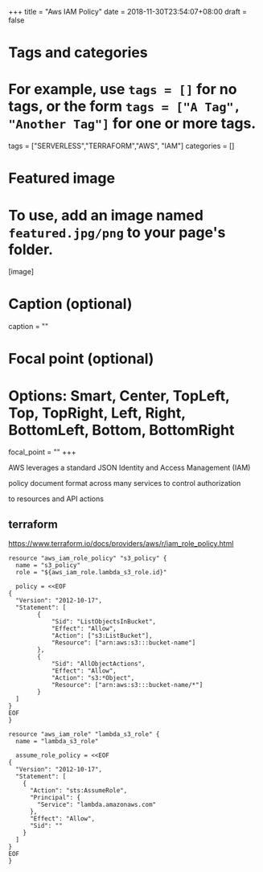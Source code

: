 +++
title = "Aws IAM Policy"
date = 2018-11-30T23:54:07+08:00
draft = false

# Tags and categories
# For example, use `tags = []` for no tags, or the form `tags = ["A Tag", "Another Tag"]` for one or more tags.
tags = ["SERVERLESS","TERRAFORM","AWS", "IAM"]
categories = []

# Featured image
# To use, add an image named `featured.jpg/png` to your page's folder. 
[image]
  # Caption (optional)
  caption = ""

  # Focal point (optional)
  # Options: Smart, Center, TopLeft, Top, TopRight, Left, Right, BottomLeft, Bottom, BottomRight
  focal_point = ""
+++


AWS leverages a standard JSON Identity and Access Management (IAM) 

policy document format across many services to control authorization 

to resources and API actions


## terraform

https://www.terraform.io/docs/providers/aws/r/iam_role_policy.html

```
resource "aws_iam_role_policy" "s3_policy" {
  name = "s3_policy"
  role = "${aws_iam_role.lambda_s3_role.id}"

  policy = <<EOF
{
  "Version": "2012-10-17",
  "Statement": [
        {
            "Sid": "ListObjectsInBucket",
            "Effect": "Allow",
            "Action": ["s3:ListBucket"],
            "Resource": ["arn:aws:s3:::bucket-name"]
        },
        {
            "Sid": "AllObjectActions",
            "Effect": "Allow",
            "Action": "s3:*Object",
            "Resource": ["arn:aws:s3:::bucket-name/*"]
        }
  ]
}
EOF
}

resource "aws_iam_role" "lambda_s3_role" {
  name = "lambda_s3_role"

  assume_role_policy = <<EOF
{
  "Version": "2012-10-17",
  "Statement": [
    {
      "Action": "sts:AssumeRole",
      "Principal": {
        "Service": "lambda.amazonaws.com"
      },
      "Effect": "Allow",
      "Sid": ""
    }
  ]
}
EOF
}
```